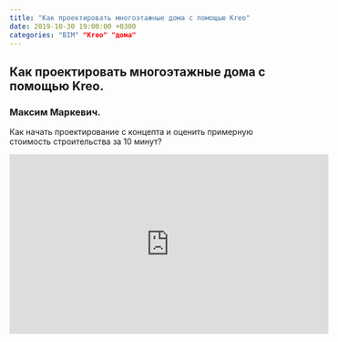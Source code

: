 ```yaml
---
title: "Как проектировать многоэтажные дома c помощью Kreo"
date: 2019-10-30 19:00:00 +0300
categories: "BIM" "Kreo" "дома"
---
```


## Как проектировать многоэтажные дома c помощью Kreo. 
### Максим Маркевич.
Как начать проектирование с концепта и оценить примерную стоимость строительства за 10 минут?

<iframe width="560" height="315" src="https://www.youtube.com/embed/zWqNhvnbhAw" frameborder="0" allow="accelerometer; autoplay; encrypted-media; gyroscope; picture-in-picture" allowfullscreen></iframe>
